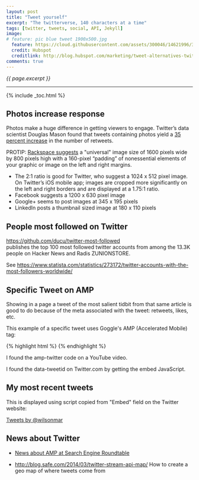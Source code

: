 ```yaml
---
layout: post
title: "Tweet yourself"
excerpt: "The twitterverse, 140 characters at a time"
tags: [twitter, tweets, social, API, Jekyll]
image:
# feature: pic blue tweet 1900x500.jpg
  feature: https://cloud.githubusercontent.com/assets/300046/14621996/357d5874-0584-11e6-82f7-92ef5ce54893.jpg
  credit: Hubspot
  creditlink: http://blog.hubspot.com/marketing/tweet-alternatives-twitter-for-business-ht
comments: true
---
```

<i>{{ page.excerpt }}</i>
<hr />
{% include _toc.html %}

## Photos increase response #

Photos make a huge difference in getting viewers to engage.
Twitter’s data scientist Douglas Mason found that 
tweets containing photos yield a 
<a target="_blank" href="https://blog.twitter.com/2014/what-fuels-a-tweets-engagement">
35 percent increase</a> in the number of retweets. 

PROTIP: <a target="_blank" href="http://blog.rackspace.com/image-size-specs-across-social-media/?cm_mmc=Digital-_-social-_-TWITTER-_-socmed887">
Rackspace suggests</a> a "universal" image size of 1600 pixels wide by 800 pixels high with a 
160-pixel “padding” of nonessential elements of your graphic or image on the left and right margins. 

   * The 2:1 ratio is good for Twitter, who suggest a 1024 x 512 pixel image. 
   On Twitter’s iOS mobile app; images are cropped more significantly on the left and right borders and are displayed at a 1.75:1 ratio.
   * Facebook suggests a 1200 x 630 pixel image
   * Google+ seems to post images at 345 x 195 pixels
   * LinkedIn posts a thumbnail sized image at 180 x 110 pixels


## People most followed on Twitter

<a target="_blank" href="https://github.com/ducu/twitter-most-followed">
https://github.com/ducu/twitter-most-followed</a><br />
publishes the top 100 most followed twitter accounts from among the 
13.3K people on Hacker News and Radis ZUNIONSTORE.

See https://www.statista.com/statistics/273172/twitter-accounts-with-the-most-followers-worldwide/


## Specific Tweet on AMP

Showing in a page a tweet of the most salient tidbit from that same article 
is good to do because of the meta associated with the tweet:
retweets, likes, etc.

<amp-twitter width=486 height=657 layout="responsive" data-tweetid="711272963031470080" data-cards="hidden">

This example of a specific tweet
uses Goggle's AMP (Accelerated Mobile) tag:

{% highlight html %}
<amp-twitter width=486 height=657 layout="responsive" 
data-tweetid="711272963031470080" data-cards="hidden">
{% endhighlight %}

I found the amp-twitter code on a YouTube video.

I found the data-tweetid on Twitter.com by getting the embed JavaScript.


## My most recent tweets

This is displayed using script copied from "Embed" field on the Twitter website:

<a class="twitter-timeline" href="https://twitter.com/wilsonmar" data-widget-id="711272963031470080">Tweets by @wilsonmar</a>
<script>!function(d,s,id){var js,fjs=d.getElementsByTagName(s)[0],p=/^http:/.test(d.location)?'http':'https';if(!d.getElementById(id)){js=d.createElement(s);js.id=id;js.src=p+"://platform.twitter.com/widgets.js";fjs.parentNode.insertBefore(js,fjs);}}(document,"script","twitter-wjs");</script>
          

## News about Twitter

* <a target="_blank" href="https://www.seroundtable.com/tag/google-amp">
  News about AMP at Search Engine Roundtable</a>

* http://blog.safe.com/2014/03/twitter-stream-api-map/
  How to create a geo map of where tweets come from

